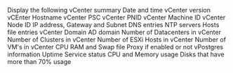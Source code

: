 Display the following vCenter summary
Date and time
vCenter version
vCEnter Hostname
vCenter PSC
vCenter PNID
vCenter Machine ID
vCenter Node ID
IP address, Gateway and Subnet
DNS entries
NTP servers
Hosts file entries
vCenter Domain
AD domain
Number of Datacenters in vCenter
Number of Clusters in vCenter
Number of ESXi Hosts in vCenter
Number of VM's in vCenter
CPU
RAM and Swap file
Proxy if enabled or not
vPostgres information
Uptime
Service status
CPU and Memory usage
Disks that have more than 70% usage




